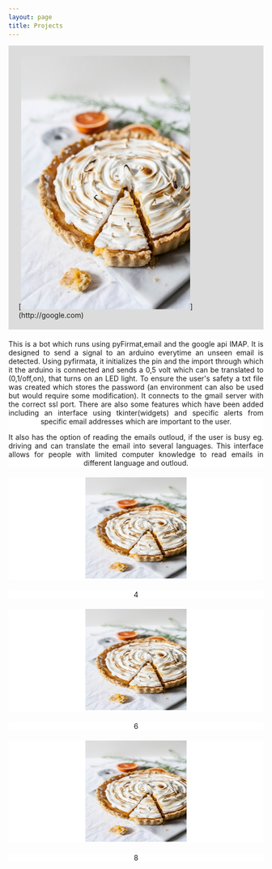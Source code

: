 ```yaml
---
layout: page
title: Projects
---
```


<head>
<meta charset="utf-8">
<!--<link rel="stylesheet" href="styles.css">-->
<style>
.grid-container {
  /*display: grid;
  grid-template-columns: 50% 50%;*/
  background: rgb(220,220,220);
  padding: 20px;
  }
.grid-item{
  background: rgb(255, 255, 255);
  margin-bottom: 20px;
  margin-top: 20px;
  text-align: justify;
  text-align-last: center;
}
  
</style>
</head>
<body>
<div class="grid-container">
  [<img src="flower.jpg" >](http://google.com)</div>
  <div class="grid-item">This is a bot which runs using pyFirmat,email and the google api IMAP. It is designed to send a signal to an arduino everytime an unseen email is detected. Using pyfirmata, it initializes the pin and the import through which it the arduino is connected and sends a 0,5 volt which can be translated to (0,1/off,on), that turns on an LED light. To ensure the user's safety a txt file was created which stores the password (an environment can also be used but would require some modification). It connects to the gmail server with the correct ssl port. There are also some features which have been added including an interface using tkinter(widgets) and specific alerts from specific email addresses which are important to the user.<br>

It also has the option of reading the emails outloud, if the user is busy eg. driving and can translate the email into several languages. This interface allows for people with limited computer knowledge to read emails in different language and outloud.</div>

  <div class="grid-item"><img src="flower.jpg" alt="Pie:)" style="width:200px;height:200px;"></div>
  <div class="grid-item">4</div>
  <div class="grid-item"><img src="flower.jpg" alt="Pie:)" style="width:200px;height:200px;"></div>
  <div class="grid-item">6</div>
  <div class="grid-item"><img src="flower.jpg" alt="Pie:)" style="width:200px;height:200px;"></div>
  <div class="grid-item">8</div>
</div>
</body>



